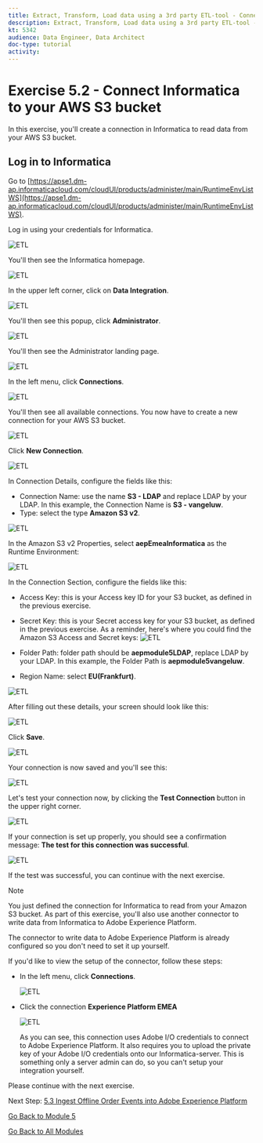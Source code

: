```yaml
---
title: Extract, Transform, Load data using a 3rd party ETL-tool - Connect Informatica to your AWS S3 bucket
description: Extract, Transform, Load data using a 3rd party ETL-tool - Connect Informatica to your AWS S3 bucket
kt: 5342
audience: Data Engineer, Data Architect
doc-type: tutorial
activity: 
---
```


# Exercise 5.2 - Connect Informatica to your AWS S3 bucket

In this exercise, you'll create a connection in Informatica to read data from your AWS S3 bucket.

## Log in to Informatica

Go to [https://apse1.dm-ap.informaticacloud.com/cloudUI/products/administer/main/RuntimeEnvListWS](https://apse1.dm-ap.informaticacloud.com/cloudUI/products/administer/main/RuntimeEnvListWS). 

Log in using your credentials for Informatica.

![ETL](./images/infhome.png)

You'll then see the Informatica homepage.

![ETL](./images/inf1.png)

In the upper left corner, click on **Data Integration**.

![ETL](./images/inf2.png)

You'll then see this popup, click **Administrator**.

![ETL](./images/inf3.png)

You'll then see the Administrator landing page.

![ETL](./images/inf4.png)

In the left menu, click **Connections**.

![ETL](./images/inf5.png)

You'll then see all available connections. You now have to create a new connection for your AWS S3 bucket.

![ETL](./images/inf6.png)

Click **New Connection**.

![ETL](./images/inf7.png)

In Connection Details, configure the fields like this:

- Connection Name: use the name **S3 - LDAP** and replace LDAP by your LDAP. In this example, the Connection Name is **S3 - vangeluw**.
- Type: select the type **Amazon S3 v2**.

![ETL](./images/inf8.png)

In the Amazon S3 v2 Properties, select **aepEmeaInformatica** as the Runtime Environment:

![ETL](./images/inf9.png)

In the Connection Section, configure the fields like this:

- Access Key: this is your Access key ID for your S3 bucket, as defined in the previous exercise.
- Secret Key: this is your Secret access key for your S3 bucket, as defined in the previous exercise.
As a reminder, here's where you could find the Amazon S3 Access and Secret keys:
![ETL](./images/cred1.png)

- Folder Path: folder path should be **aepmodule5LDAP**, replace LDAP by your LDAP. In this example, the Folder Path is **aepmodule5vangeluw**.
- Region Name: select **EU(Frankfurt)**.

![ETL](./images/inf10.png)

After filling out these details, your screen should look like this:

![ETL](./images/inf11.png)

Click **Save**.

![ETL](./images/inf12.png)

Your connection is now saved and you'll see this:

![ETL](./images/inf13.png)

Let's test your connection now, by clicking the **Test Connection** button in the upper right corner.

![ETL](./images/inf14.png)

If your connection is set up properly, you should see a confirmation message: **The test for this connection was successful**.

![ETL](./images/inf15.png)

If the test was successful, you can continue with the next exercise.

>[!NOTE]
>
>You just defined the connection for Informatica to read from your Amazon S3 bucket.
>As part of this exercise, you'll also use another connector to write data from Informatica to Adobe Experience Platform.
>
>The connector to write data to Adobe Experience Platform is already configured so you don't need to set it up yourself.

If you'd like to view the setup of the connector, follow these steps:

- In the left menu, click **Connections**.

  ![ETL](./images/inf20.png)

- Click the connection **Experience Platform EMEA**

  ![ETL](./images/inf21.png)

  As you can see, this connection uses Adobe I/O credentials to connect to Adobe Experience Platform. It also requires you to upload the private key of your Adobe I/O credentials onto our Informatica-server. This is something only a server admin can do, so you can't setup your integration yourself.
  
Please continue with the next exercise.

Next Step: [5.3 Ingest Offline Order Events into Adobe Experience Platform](./ex3.md)

[Go Back to Module 5](./data-ingestion-informatica-etl.md)

[Go Back to All Modules](../../overview.md)
